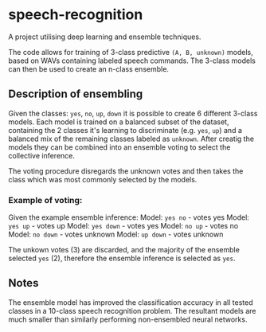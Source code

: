 # speech-recognition

A project utilising deep learning and ensemble techniques.

The code allows for training of 3-class predictive `(A, B, unknown)` models, based on WAVs containing labeled speech commands.
The 3-class models can then be used to create an n-class ensemble.

## Description of ensembling

Given the classes: `yes`, `no`, `up`, `down` it is possible to create 6 different 3-class models.
Each model is trained on a balanced subset of the dataset, containing the 2 classes it's learning to discriminate (e.g. `yes`, `up`) and a balanced mix of the remaining classes labeled as `unknown`.
After creatig the models they can be combined into an ensemble voting to select the collective inference.

The voting procedure disregards the unknown votes and then takes the class which was most commonly selected by the models.

### Example of voting:

Given the example ensemble inference:
Model: `yes no` - votes yes
Model: `yes up` - votes up
Model: `yes down` - votes yes
Model: `no up` - votes no
Model: `no down` - votes unknown
Model: `up down` - votes unknown

The unkown votes (3) are discarded, and the majority of the ensemble selected `yes` (2), therefore the ensemble inference is selected as `yes`.

## Notes

The ensemble model has improved the classification accuracy in all tested classes in a 10-class speech recognition problem.
The resultant models are much smaller than similarly performing non-ensembled neural networks.
